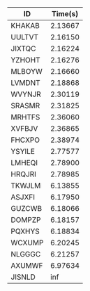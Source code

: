 |ID|Time(s)|
|-|-|
|KHAKAB|2.13667|
|UULTVT|2.16150|
|JIXTQC|2.16224|
|YZHOHT|2.16276|
|MLBOYW|2.16660|
|LVMDNT|2.18868|
|WVYNJR|2.30119|
|SRASMR|2.31825|
|MRHTFS|2.36060|
|XVFBJV|2.36865|
|FHCXPO|2.38974|
|YSYILE|2.77577|
|LMHEQI|2.78900|
|HRQJRI|2.78985|
|TKWJLM|6.13855|
|ASJXFI|6.17950|
|GUZCWB|6.18066|
|DOMPZP|6.18157|
|PQXHYS|6.18834|
|WCXUMP|6.20245|
|NLGGGC|6.21257|
|AXUMWF|6.97634|
|JISNLD|inf|

